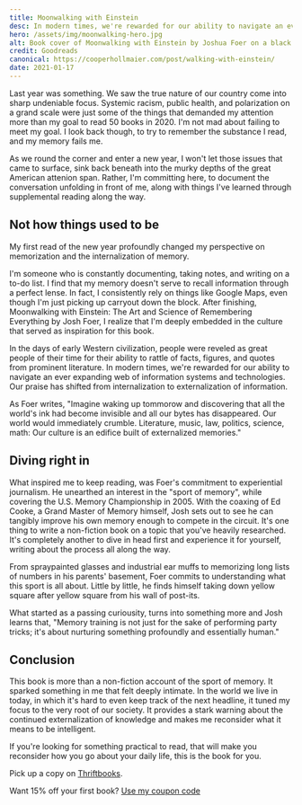 ```yaml
---
title: Moonwalking with Einstein
desc: In modern times, we're rewarded for our ability to navigate an ever expanding web of information systems and technologies.
hero: /assets/img/moonwalking-hero.jpg
alt: Book cover of Moonwalking with Einstein by Joshua Foer on a black gradient background.
credit: Goodreads
canonical: https://cooperhollmaier.com/post/walking-with-einstein/
date: 2021-01-17
---
```


<span class="firstcharacter">L</span>ast year was something. We saw the true nature of our country come into sharp undeniable focus. Systemic racism, public health, and polarization on a grand scale were just some of the things that demanded my attention more than my goal to read 50 books in 2020. I'm not mad about failing to meet my goal. I look back though, to try to remember the substance I read, and my memory fails me.

As we round the corner and enter a new year, I won't let those issues that came to surface, sink back beneath into the murky depths of the great American attenion span. Rather, I'm committing here, to document the conversation unfolding in front of me, along with things I've learned through supplemental reading along the way.

## Not how things used to be

My first read of the new year profoundly changed my perspective on memorization and the internalization of memory.

I'm someone who is constantly documenting, taking notes, and writing on a to-do list. I find that my memory doesn't serve to recall information through a perfect lense. In fact, I consistently rely on things like Google Maps, even though I'm just picking up carryout down the block. After finishing, Moonwalking with Einstein: The Art and Science of Remembering Everything by Josh Foer, I realize that I'm deeply embedded in the culture that served as inspiration for this book.

In the days of early Western civilization, people were reveled as great people of their time for their ability to rattle of facts, figures, and quotes from prominent literature. In modern times, we're rewarded for our ability to navigate an ever expanding web of information systems and technologies. Our praise has shifted from internalization to externalization of information.

As Foer writes, "Imagine waking up tommorow and discovering that all the world's ink had become invisible and all our bytes has disappeared. Our world would immediately crumble. Literature, music, law, politics, science, math: Our culture is an edifice built of externalized memories."

## Diving right in

What inspired me to keep reading, was Foer's commitment to experiential journalism. He unearthed an interest in the "sport of memory", while covering the U.S. Memory Championship in 2005. With the coaxing of Ed Cooke, a Grand Master of Memory himself, Josh sets out to see he can tangibly improve his own memory enough to compete in the circuit. It's one thing to write a non-fiction book on a topic that you've heavily researched. It's completely another to dive in head first and experience it for yourself, writing about the process all along the way.

From spraypainted glasses and industrial ear muffs to memorizing long lists of numbers in his parents' basement, Foer commits to understanding what this sport is all about. Little by little, he finds himself taking down yellow square after yellow square from his wall of post-its.

What started as a passing curiousity, turns into something more and Josh learns that, "Memory training is not just for the sake of performing party tricks; it's about nurturing something profoundly and essentially human."

## Conclusion

This book is more than a non-fiction account of the sport of memory. It sparked something in me that felt deeply intimate. In the world we live in today, in which it's hard to even keep track of the next headline, it tuned my focus to the very root of our society. It provides a stark warning about the continued externalization of knowledge and makes me reconsider what it means to be intelligent.

If you're looking for something practical to read, that will make you reconsider how you go about your daily life, this is the book for you.

Pick up a copy on [Thriftbooks](https://www.thriftbooks.com/w/moonwalking-with-einstein-the-art-and-science-of-remembering-everything_joshua-foer/246102/all-editions/).

Want 15% off your first book? [Use my coupon code](https://www.thriftbooks.com/share/?code=9XHsaMgkk9p1arBDDfBjtw%253d%253d)
